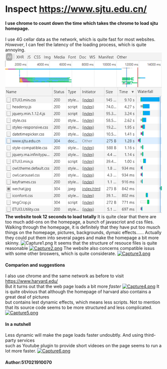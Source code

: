 # Inspect https://www.sjtu.edu.cn/
#### I use chrome to count down the time which takes the chrome to load sjtu homepage.  
I use 4G cellar data as the network, which is quite fast for most websites.  
_However_, I can feel the latency of the loading process, which is quite annoying.
![Capture.png](/task1//image/Capture.png)  
**The website took 12 seconds to load totally**
It is quite clear that there are too much add-ons on the homepage, a bunch of javascriot and css files.  
Walking through the homepage, it is definitely that they have put too musch things on the homepage, pictures, backgrounds, dymaic effects......
Actually they could put them into several pages and make the homepage a bit more skinny.
![Capture1.png](https://i.postimg.cc/N0VH7tGH/Capture1.png)
It seems that the structure of resouce files is quite reasonable
[![Capture2.png](https://i.postimg.cc/G2cZQWMb/Capture2.png)](https://postimg.cc/VSVGsVQh)
The website also concerns compatible issus with some other broswers, which is quite considerate.
[![Capture3.png](https://i.postimg.cc/pdv7VNMK/Capture3.png)](https://postimg.cc/VJ744V6N)
#### Comparion and suggestions
I also use chrome and the same network as before to visit https://www.harvard.edu/  
But it turns out that the web page loads a bit more _faster_
[![Capture4.png](https://i.postimg.cc/TwLHCTVM/Capture4.png)](https://postimg.cc/Q9DbMGY0)
It is quite obvious that although the homepage of harvard also contains a great deal of pictures  
but contains lest dynamic effects, which means less scripts.
Not to mention that its source code seems to be more structured and less complicated.
[![Capture5.png](https://i.postimg.cc/MGWSPfHk/Capture5.png)](https://postimg.cc/cv526HfT)
#### In a nutshell
Less dynamic will make the page loads faster undoubtly. And using third-party services   
such as Youtube plugin to provide short videoes on the page seems to run a lot more faster.
[![Capture6.png](https://i.postimg.cc/T2mTP6Z4/Capture6.png)](https://postimg.cc/t7XKrLR3)
#### Author:517021910070
